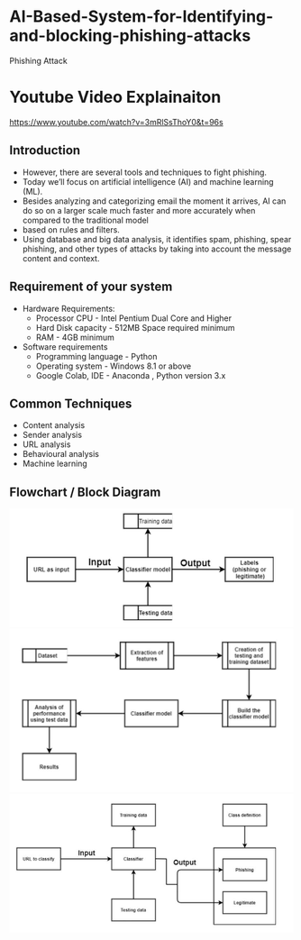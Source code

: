 # AI-Based-System-for-Identifying-and-blocking-phishing-attacks
Phishing Attack

# Youtube Video Explainaiton 
https://www.youtube.com/watch?v=3mRlSsThoY0&t=96s

## Introduction 
* However, there are several tools and techniques to fight phishing. 
* Today we’ll focus on artificial intelligence (AI) and machine learning (ML).
* Besides analyzing and categorizing email the moment it arrives, AI can do so on a larger scale much faster and more accurately when compared to the traditional model
* based on rules and filters.
* Using database and big data analysis, it identifies spam, phishing, spear phishing, and other types of attacks by taking into account the message content and context.

## Requirement of your system
* Hardware Requirements: 
  * Processor CPU - Intel Pentium Dual Core and Higher 
  * Hard Disk capacity - 512MB Space required minimum
  * RAM - 4GB minimum
* Software requirements
  * Programming language - Python 
  * Operating system - Windows 8.1 or above 
  * Google Colab, IDE - Anaconda , Python version 3.x


## Common Techniques
* Content analysis
* Sender analysis
* URL analysis
* Behavioural analysis
* Machine learning 

## Flowchart / Block Diagram
![Alt text](https://github.com/NeErAgOsRaNi/AI-Based-System-for-Identifying-and-blocking-phishing-attacks/blob/2f45415e7449c0c3b0256dd90853fbbc49ce091e/Flowchart_BlockDiagram/Img1.jpg)
![Alt text](https://github.com/NeErAgOsRaNi/AI-Based-System-for-Identifying-and-blocking-phishing-attacks/blob/d1309056665651d98ad43ca97285cea92b73d3f0/Flowchart_BlockDiagram/Img2.jpg)
![Alt text](https://github.com/NeErAgOsRaNi/AI-Based-System-for-Identifying-and-blocking-phishing-attacks/blob/d1309056665651d98ad43ca97285cea92b73d3f0/Flowchart_BlockDiagram/Img3.jpg)
